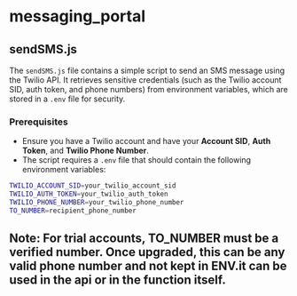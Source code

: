 # messaging_portal

## sendSMS.js

The `sendSMS.js` file contains a simple script to send an SMS message using the Twilio API. It retrieves sensitive credentials (such as the Twilio account SID, auth token, and phone numbers) from environment variables, which are stored in a `.env` file for security.

### Prerequisites

- Ensure you have a Twilio account and have your **Account SID**, **Auth Token**, and **Twilio Phone Number**.
- The script requires a `.env` file that should contain the following environment variables:

```bash
TWILIO_ACCOUNT_SID=your_twilio_account_sid
TWILIO_AUTH_TOKEN=your_twilio_auth_token
TWILIO_PHONE_NUMBER=your_twilio_phone_number
TO_NUMBER=recipient_phone_number 
```
## Note: For trial accounts, TO_NUMBER must be a verified number. Once upgraded, this can be any valid phone number and not kept in ENV.it can be used in the api or in the function itself.
